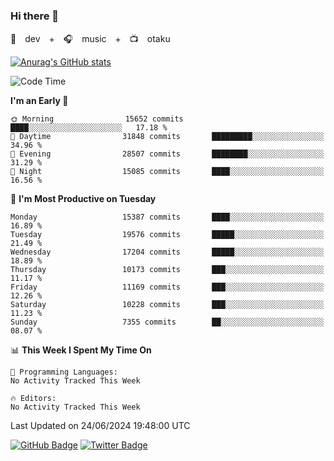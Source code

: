 ### Hi there 👋

🚀　dev　+　🎧　music　+　📺　otaku


[![Anurag's GitHub stats](https://github-readme-stats.vercel.app/api?username=koheitasaka&count_private=true&show_icons=true&theme=monokai)](https://github.com/koheitasaka/github-readme-stats)

<!--START_SECTION:waka-->
![Code Time](http://img.shields.io/badge/Code%20Time-1%2C161%20hrs%2023%20mins-blue)

**I'm an Early 🐤** 

```text
🌞 Morning                15652 commits       ████░░░░░░░░░░░░░░░░░░░░░   17.18 % 
🌆 Daytime                31848 commits       █████████░░░░░░░░░░░░░░░░   34.96 % 
🌃 Evening                28507 commits       ████████░░░░░░░░░░░░░░░░░   31.29 % 
🌙 Night                  15085 commits       ████░░░░░░░░░░░░░░░░░░░░░   16.56 % 
```
📅 **I'm Most Productive on Tuesday** 

```text
Monday                   15387 commits       ████░░░░░░░░░░░░░░░░░░░░░   16.89 % 
Tuesday                  19576 commits       █████░░░░░░░░░░░░░░░░░░░░   21.49 % 
Wednesday                17204 commits       █████░░░░░░░░░░░░░░░░░░░░   18.89 % 
Thursday                 10173 commits       ███░░░░░░░░░░░░░░░░░░░░░░   11.17 % 
Friday                   11169 commits       ███░░░░░░░░░░░░░░░░░░░░░░   12.26 % 
Saturday                 10228 commits       ███░░░░░░░░░░░░░░░░░░░░░░   11.23 % 
Sunday                   7355 commits        ██░░░░░░░░░░░░░░░░░░░░░░░   08.07 % 
```


📊 **This Week I Spent My Time On** 

```text
💬 Programming Languages: 
No Activity Tracked This Week

🔥 Editors: 
No Activity Tracked This Week
```


 Last Updated on 24/06/2024 19:48:00 UTC
<!--END_SECTION:waka-->

[![GitHub Badge](https://img.shields.io/badge/GitHub-100000?style=for-the-badge&logo=github&logoColor=white)](https://github.com/koheitasaka)
[![Twitter Badge](https://img.shields.io/badge/Twitter-1DA1F2?style=for-the-badge&logo=twitter&logoColor=white)](https://twitter.com/sleep_asleep_)
